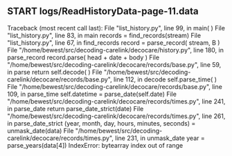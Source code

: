 ## START logs/ReadHistoryData-page-11.data
Traceback (most recent call last):
  File "list_history.py", line 99, in <module>
    main( )
  File "list_history.py", line 83, in main
    records = find_records(stream)
  File "list_history.py", line 67, in find_records
    record = parse_record( stream, B )
  File "/home/bewest/src/decoding-carelink/decocare/history.py", line 180, in parse_record
    record.parse( head + date + body )
  File "/home/bewest/src/decoding-carelink/decocare/records/base.py", line 59, in parse
    return self.decode( )
  File "/home/bewest/src/decoding-carelink/decocare/records/base.py", line 112, in decode
    self.parse_time( )
  File "/home/bewest/src/decoding-carelink/decocare/records/base.py", line 109, in parse_time
    self.datetime = parse_date(self.date)
  File "/home/bewest/src/decoding-carelink/decocare/records/times.py", line 241, in parse_date
    return parse_date_strict(date)
  File "/home/bewest/src/decoding-carelink/decocare/records/times.py", line 261, in parse_date_strict
    (year, month, day, hours, minutes, seconds) = unmask_date(data)
  File "/home/bewest/src/decoding-carelink/decocare/records/times.py", line 231, in unmask_date
    year    = parse_years(data[4])
IndexError: bytearray index out of range
